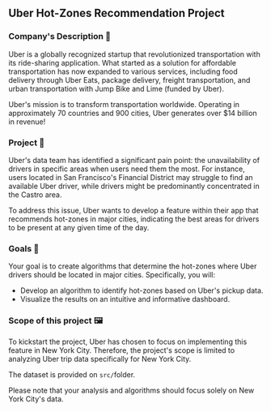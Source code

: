 ## Uber Hot-Zones Recommendation Project

### Company's Description 📇
Uber is a globally recognized startup that revolutionized transportation with its ride-sharing application. What started as a solution for affordable transportation has now expanded to various services, including food delivery through Uber Eats, package delivery, freight transportation, and urban transportation with Jump Bike and Lime (funded by Uber).

Uber's mission is to transform transportation worldwide. Operating in approximately 70 countries and 900 cities, Uber generates over $14 billion in revenue!

### Project 🚧
Uber's data team has identified a significant pain point: the unavailability of drivers in specific areas when users need them the most. For instance, users located in San Francisco's Financial District may struggle to find an available Uber driver, while drivers might be predominantly concentrated in the Castro area.

To address this issue, Uber wants to develop a feature within their app that recommends hot-zones in major cities, indicating the best areas for drivers to be present at any given time of the day.

### Goals 🎯
Your goal is to create algorithms that determine the hot-zones where Uber drivers should be located in major cities. Specifically, you will:

* Develop an algorithm to identify hot-zones based on Uber's pickup data.
* Visualize the results on an intuitive and informative dashboard.

### Scope of this project 🖼️
To kickstart the project, Uber has chosen to focus on implementing this feature in New York City. Therefore, the project's scope is limited to analyzing Uber trip data specifically for New York City.

The dataset is provided on `src/`folder.

Please note that your analysis and algorithms should focus solely on New York City's data.